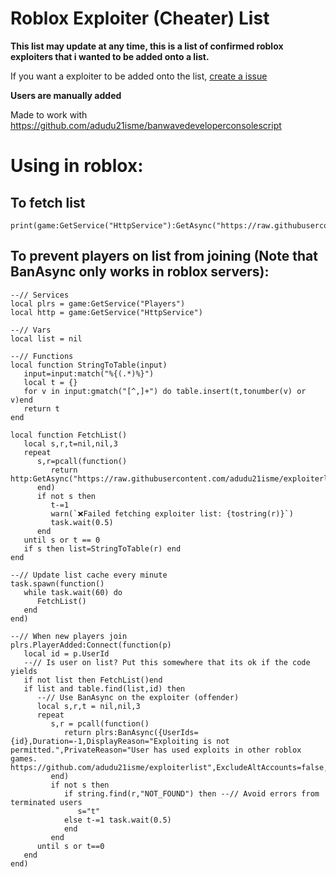 # Roblox Exploiter (Cheater) List
**This list may update at any time, this is a list of confirmed roblox exploiters that i wanted to be added onto a list.**

If you want a exploiter to be added onto the list, [create a issue](https://github.com/adudu21isme/exploiterlist/issues/new?assignees=adudu21isme&labels=report&projects=&template=user-report.md&title=%5BUSER+REPORT%5D)

**Users are manually added**

Made to work with https://github.com/adudu21isme/banwavedeveloperconsolescript

# Using in roblox:

## To fetch list
```luau
print(game:GetService("HttpService"):GetAsync("https://raw.githubusercontent.com/adudu21isme/exploiterlist/refs/heads/main/users"))
```
## To prevent players on list from joining (Note that BanAsync only works in roblox servers):
```luau
--// Services
local plrs = game:GetService("Players")
local http = game:GetService("HttpService")

--// Vars
local list = nil

--// Functions
local function StringToTable(input)
   input=input:match("%{(.*)%}")
   local t = {}
   for v in input:gmatch("[^,]+") do table.insert(t,tonumber(v) or v)end
   return t
end

local function FetchList()
   local s,r,t=nil,nil,3
   repeat
      s,r=pcall(function()
         return http:GetAsync("https://raw.githubusercontent.com/adudu21isme/exploiterlist/refs/heads/main/users",true)
      end)
      if not s then
         t-=1
         warn(`❌Failed fetching exploiter list: {tostring(r)}`)
         task.wait(0.5)
      end
   until s or t == 0
   if s then list=StringToTable(r) end
end

--// Update list cache every minute
task.spawn(function()
   while task.wait(60) do
      FetchList()
   end
end)

--// When new players join
plrs.PlayerAdded:Connect(function(p)
   local id = p.UserId
   --// Is user on list? Put this somewhere that its ok if the code yields
   if not list then FetchList()end
   if list and table.find(list,id) then
      --// Use BanAsync on the exploiter (offender)
      local s,r,t = nil,nil,3
      repeat
         s,r = pcall(function()
            return plrs:BanAsync({UserIds={id},Duration=-1,DisplayReason="Exploiting is not permitted.",PrivateReason="User has used exploits in other roblox games. https://github.com/adudu21isme/exploiterlist",ExcludeAltAccounts=false,ApplyToUniverse=true})  
         end)
         if not s then
            if string.find(r,"NOT_FOUND") then --// Avoid errors from terminated users
               s="t"
            else t-=1 task.wait(0.5)
            end
         end
      until s or t==0   
   end
end)
```
